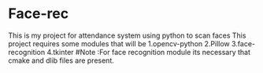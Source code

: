 # Face-rec
This is my project for attendance system using python to scan faces
This project requires some modules that will be
	1.opencv-python
	2.Pillow
	3.face-recognition
	4.tkinter
#Note :For face recognition module its necessary that cmake and dlib files are present.
